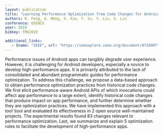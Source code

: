 ```yaml
---
layout: publication
title: "Learning Performance Optimization from Code Changes for Android Apps"
authors: R. Feng, G. Meng, X. Xie, T. Su, Y. Liu, S. Lin
conference: USENIX
year: 2019
bibkey: FMX2019

additional_links:
   - {name: "IEEE", url: "https://ieeexplore.ieee.org/document/8728907"}
---
```

Performance issues of Android apps can tangibly degrade user experience. However, it is challenging for Android developers, especially a novice to develop high-performance apps. It is primarily attributed to the lack of consolidated and abundant programmatic guides for performance optimization. To address this challenge, we propose a data-based approach to obtain performance optimization practices from historical code changes. We first elicit performance-aware Android APIs of which invocations could affect app performance to a large extent, identify historical code changes that produce impact on app performance, and further determine whether they are optimization practices. We have implemented this approach with a tool \tool and evaluated its effectiveness in 2 open source well-maintained projects. The experimental results found 83 changes relevant to performance optimization. Last, we summarize and explain 5 optimization rules to facilitate the development of high-performance apps.

